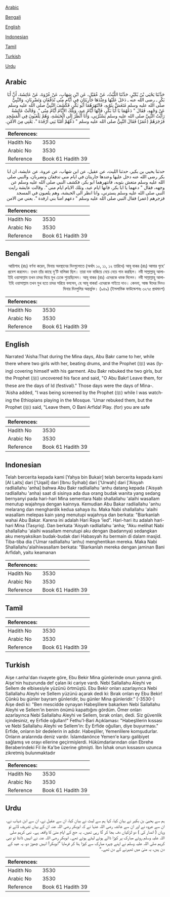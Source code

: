 [Arabic](#arabic)

[Bengali](#bengali)

[English](#english)

[Indonesian](#indonesian)

[Tamil](#tamil)

[Turkish](#turkish)

[Urdu](#urdu)

## Arabic


<div dir="rtl" lang="ar" style={{fontSize:'larger',backgroundColor:'#f8f9fa',padding:20}}>
حَدَّثَنَا يَحْيَى بْنُ بُكَيْرٍ، حَدَّثَنَا اللَّيْثُ، عَنْ عُقَيْلٍ، عَنِ ابْنِ شِهَابٍ، عَنْ عُرْوَةَ، عَنْ عَائِشَةَ، أَنَّ أَبَا بَكْرٍ ـ رضى الله عنه ـ دَخَلَ عَلَيْهَا وَعِنْدَهَا جَارِيَتَانِ فِي أَيَّامِ مِنًى تُدَفِّفَانِ وَتَضْرِبَانِ، وَالنَّبِيُّ صلى الله عليه وسلم مُتَغَشٍّ بِثَوْبِهِ، فَانْتَهَرَهُمَا أَبُو بَكْرٍ، فَكَشَفَ النَّبِيُّ صلى الله عليه وسلم عَنْ وَجْهِهِ، فَقَالَ ‏"‏ دَعْهُمَا يَا أَبَا بَكْرٍ، فَإِنَّهَا أَيَّامُ عِيدٍ، وَتِلْكَ الأَيَّامُ أَيَّامُ مِنًى ‏"‏‏.‏ وَقَالَتْ عَائِشَةُ رَأَيْتُ النَّبِيَّ صلى الله عليه وسلم يَسْتُرُنِي، وَأَنَا أَنْظُرُ إِلَى الْحَبَشَةِ، وَهُمْ يَلْعَبُونَ فِي الْمَسْجِدِ فَزَجَرَهُمْ ‏(‏عُمَرُ‏)‏ فَقَالَ النَّبِيُّ صلى الله عليه وسلم ‏"‏ دَعْهُمْ أَمْنًا بَنِي أَرْفَدَةَ ‏"‏‏.‏ يَعْنِي مِنَ الأَمْنِ‏.‏
</div>
<div style={{backgroundColor:'#f8f9fa',padding:20, marginBottom: 10}}><table> <thead> <tr> <th>References:</th> <th></th> </tr> </thead> <tbody><tr><td>Hadith No</td><td>3530</td></tr><tr><td>Arabic No</td><td>3530</td></tr><tr><td>Reference</td><td>Book 61 Hadith 39</td></tr></tbody></table></div>


<div dir="rtl" lang="ar" style={{fontSize:'larger',backgroundColor:'#f8f9fa',padding:20}}>
حدثنا يحيى بن بكير، حدثنا الليث، عن عقيل، عن ابن شهاب، عن عروة، عن عايشة، ان ابا بكر رضى الله عنه دخل عليها وعندها جاريتان في ايام منى تدففان وتضربان، والنبي صلى الله عليه وسلم متغش بثوبه، فانتهرهما ابو بكر، فكشف النبي صلى الله عليه وسلم عن وجهه، فقال " دعهما يا ابا بكر، فانها ايام عيد، وتلك الايام ايام منى ". وقالت عايشة رايت النبي صلى الله عليه وسلم يسترني، وانا انظر الى الحبشة، وهم يلعبون في المسجد فزجرهم (عمر) فقال النبي صلى الله عليه وسلم " دعهم امنا بني ارفدة ". يعني من الامن
</div>
<div style={{backgroundColor:'#f8f9fa',padding:20, marginBottom: 10}}><table> <thead> <tr> <th>References:</th> <th></th> </tr> </thead> <tbody><tr><td>Hadith No</td><td>3530</td></tr><tr><td>Arabic No</td><td>3530</td></tr><tr><td>Reference</td><td>Book 61 Hadith 39</td></tr></tbody></table></div>

## Bengali


<div dir="rtl" lang="bn" style={{fontSize:'larger',backgroundColor:'#f8f9fa',padding:20}}>
‘আয়িশাহ (রাঃ) বর্ণনা করেন, মিনায় অবস্থানের দিনগুলোতে (অর্থাৎ ১০, ১১, ১২ তারিখে) আবূ বাকর (রাঃ) আমার গৃহে প্রবেশ করলেন। তখন তাঁর কাছে দু’টি বালিকা ছিল। তারা দফ বাজিয়ে নেচে নেচে গান করছিল। নবী সাল্লাল্লাহু আলাইহি ওয়াসাল্লাম তখন চাদর দিয়ে মুখ ঢেকে শুয়েছিলেন। আবূ বাকর (রাঃ) এদেরকে ধমক দিলেন। নবী সাল্লাল্লাহু আলাইহি ওয়াসাল্লাম তখন মুখ হতে চাদর সরিয়ে বললেন, হে আবূ বাকর! এদেরকে গাইতে দাও। কেননা, আজ ঈদের দিনও মিনার দিনগুলির অন্তর্ভুক্ত। (৯৪৯) (ইসলামিক ফাউন্ডেশনঃ ৩২৭৫ প্রথমাংশ)
</div>
<div style={{backgroundColor:'#f8f9fa',padding:20, marginBottom: 10}}><table> <thead> <tr> <th>References:</th> <th></th> </tr> </thead> <tbody><tr><td>Hadith No</td><td>3530</td></tr><tr><td>Arabic No</td><td>3530</td></tr><tr><td>Reference</td><td>Book 61 Hadith 39</td></tr></tbody></table></div>

## English


<div dir="ltr" lang="en" style={{fontSize:'larger',backgroundColor:'#f8f9fa',padding:20}}>
Narrated 'Aisha:That during the Mina days, Abu Bakr came to her, while there where two girls with her, beating drums, and the Prophet (ﷺ) was (lying) covering himself with his garment. Abu Bakr rebuked the two girls, but the Prophet (ﷺ) uncovered his face and said, "O Abu Bakr! Leave them, for these are the days of Id (festival)." Those days were the days of Mina-. 'Aisha added, "I was being screened by the Prophet (ﷺ) while I was watching the Ethiopians playing in the Mosque. 'Umar rebuked them, but the Prophet (ﷺ) said, "Leave them, O Bani Arfida! Play. (for) you are safe
</div>
<div style={{backgroundColor:'#f8f9fa',padding:20, marginBottom: 10}}><table> <thead> <tr> <th>References:</th> <th></th> </tr> </thead> <tbody><tr><td>Hadith No</td><td>3530</td></tr><tr><td>Arabic No</td><td>3530</td></tr><tr><td>Reference</td><td>Book 61 Hadith 39</td></tr></tbody></table></div>

## Indonesian


<div dir="ltr" lang="id" style={{fontSize:'larger',backgroundColor:'#f8f9fa',padding:20}}>
Telah bercerita kepada kami [Yahya bin Bukair] telah bercerita kepada kami [Al Laits] dari ['Uqail] dari [Ibnu Syihab] dari ['Urwah] dari ['Aisyah radliallahu 'anha] bahwa Abu Bakr radliallahu 'anhu datang kepada ('Aisyah radliallahu 'anha) saat di sisinya ada dua orang budak wanita yang sedang bernyanyi pada hari-hari Mina sementara Nabi shallallahu 'alaihi wasallam menutup wajahnya dengan kainnya. Kemudian Abu Bakar radliallahu 'anhu melarang dan menghardik kedua sahaya itu. Maka Nabi shallallahu 'alaihi wasallam melepas kain yang menutupi wajahnya dan berkata: "Biarkanlah wahai Abu Bakar. Karena ini adalah Hari Raya 'Ied". Hari-hari itu adalah hari-hari Mina (Tasyriq). Dan berkata 'Aisyah radliallahu 'anha; "Aku melihat Nabi shallallahu 'alaihi wasallam menutupi aku dengan (badannya) sedangkan aku menyaksikan budak-budak dari Habasyah itu bermain di dalam masjid. Tiba-tiba dia ('Umar radliallahu 'anhu) menghentikan mereka. Maka Nabi Shallallahu'alaihiwasallam berkata: "Biarkanlah mereka dengan jaminan Bani Arfidah, yaitu keamanan
</div>
<div style={{backgroundColor:'#f8f9fa',padding:20, marginBottom: 10}}><table> <thead> <tr> <th>References:</th> <th></th> </tr> </thead> <tbody><tr><td>Hadith No</td><td>3530</td></tr><tr><td>Arabic No</td><td>3530</td></tr><tr><td>Reference</td><td>Book 61 Hadith 39</td></tr></tbody></table></div>

## Tamil


<div dir="ltr" lang="ta" style={{fontSize:'larger',backgroundColor:'#f8f9fa',padding:20}}>

</div>
<div style={{backgroundColor:'#f8f9fa',padding:20, marginBottom: 10}}><table> <thead> <tr> <th>References:</th> <th></th> </tr> </thead> <tbody><tr><td>Hadith No</td><td>3530</td></tr><tr><td>Arabic No</td><td>3530</td></tr><tr><td>Reference</td><td>Book 61 Hadith 39</td></tr></tbody></table></div>

## Turkish


<div dir="ltr" lang="tr" style={{fontSize:'larger',backgroundColor:'#f8f9fa',padding:20}}>
Aişe r.anha'dan rivayete göre, Ebu Bekir Mina günlerinde onun yanına girdi. Aişe'nin huzurunda def çalan iki cariye vardı. Nebi Sallallahu Aleyhi ve Sellem de elbisesiyle yüzünü örtmüştü. Ebu Bekir onları azarlayınca Nebi Sallallahu Aleyhi ve Sellem yüzünü açarak dedi ki: Bırak onları ey Ebu Bekir! Çünkü bu günler bayram günleridir, bu günler Mina günleridir." [-3530-] Aişe dedi ki: "Ben mescidde oynayan Habeşlilere bakarken Nebi Sallallahu Aleyhi ve Sellem'in benim önümü kapattığını gördüm. Ömer onları azarlayınca Nebi Sallallahu Aleyhi ve Sellem, bırak onları, dedi. Siz güvenlik içindesiniz, ey Erfide oğulları!" Fethu'l-Bari Açıklaması: "Habeşlilerin kıssası ve Nebi Sallallahu Aleyhi ve Sellem'in: Ey Erfide oğulları, diye buyurması." Erfide, onların bir dedelerin in adıdır. Habeşliler, Yemenlilere komşudurlar. Onların aralarında deniz vardır. İslamdanönce Yemen'e karşı galibiyet sağlamış ve orayı ellerine geçirmişlerdi. Hükümdarlarından olan Ebrehe Beraberindeki Fil ile Ka'be üzerine gitmişti. İbn İshak onun kıssasını uzunca zikretmiş bulunmaktadır
</div>
<div style={{backgroundColor:'#f8f9fa',padding:20, marginBottom: 10}}><table> <thead> <tr> <th>References:</th> <th></th> </tr> </thead> <tbody><tr><td>Hadith No</td><td>3530</td></tr><tr><td>Arabic No</td><td>3530</td></tr><tr><td>Reference</td><td>Book 61 Hadith 39</td></tr></tbody></table></div>

## Urdu


<div dir="rtl" lang="ur" style={{fontSize:'larger',backgroundColor:'#f8f9fa',padding:20}}>
ہم سے یحییٰ بن بکیر نے بیان کیا، کہا ہم سے لیث نے بیان کیا، ان سے عقیل نے، ان سے ابن شہاب نے، ان سے عروہ نے اور ان سے عائشہ رضی اللہ عنہا نے کہ ابوبکر رضی اللہ عنہ ان کے یہاں تشریف لائے تو وہاں ( انصار کی ) دو لڑکیاں دف بجا کر گا رہی تھیں۔ یہ حج کے ایام منیٰ کا واقعہ ہے۔ نبی کریم صلی اللہ علیہ وسلم روئے مبارک پر کپڑا ڈالے ہوئے لیٹے ہوئے تھے۔ ابوبکر رضی اللہ عنہ نے انہیں ڈانٹا تو نبی کریم صلی اللہ علیہ وسلم نے اپنے چہرہ مبارک سے کپڑا ہٹا کر فرمایا ”ابوبکر! انہیں چھوڑ دو، یہ عید کے دن ہیں، یہ منیٰ میں ٹھہرنے کے دن تھے۔“
</div>
<div style={{backgroundColor:'#f8f9fa',padding:20, marginBottom: 10}}><table> <thead> <tr> <th>References:</th> <th></th> </tr> </thead> <tbody><tr><td>Hadith No</td><td>3530</td></tr><tr><td>Arabic No</td><td>3530</td></tr><tr><td>Reference</td><td>Book 61 Hadith 39</td></tr></tbody></table></div>